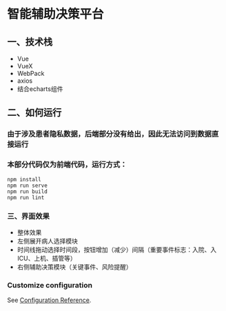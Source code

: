 # 智能辅助决策平台
## 一、技术栈
+ Vue
+ VueX
+ WebPack
+ axios
+ 结合echarts组件

## 二、如何运行
### 由于涉及患者隐私数据，后端部分没有给出，因此无法访问到数据直接运行
### 本部分代码仅为前端代码，运行方式：
```
npm install
npm run serve
npm run build
npm run lint
```

### 三、界面效果

+ 整体效果
+ 左侧展开病人选择模块
+ 时间线拖动选择时间段，按钮增加（减少）间隔（重要事件标志：入院、入ICU、上机、插管等）
+ 右侧辅助决策模块（关键事件、风险提醒）

### Customize configuration
See [Configuration Reference](https://cli.vuejs.org/config/).
